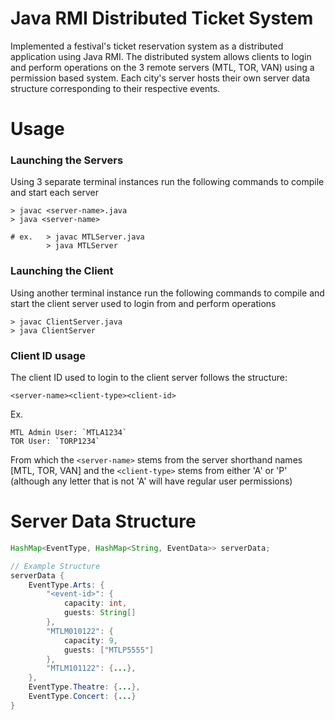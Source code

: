 # Java RMI Distributed Ticket System

Implemented a festival's ticket reservation system as a distributed application using Java RMI. The distributed system allows clients to login and perform operations on the 3 remote servers (MTL, TOR, VAN) using a permission based system. Each city's server hosts their own server data structure corresponding to their respective events.

# Usage

### Launching the Servers

Using 3 separate terminal instances run the following commands to compile and start each server

```
> javac <server-name>.java
> java <server-name>

# ex.   > javac MTLServer.java
        > java MTLServer
```

### Launching the Client

Using another terminal instance run the following commands to compile and start the client server used to login from and perform operations

```
> javac ClientServer.java
> java ClientServer
```

### Client ID usage

The client ID used to login to the client server follows the structure:

`<server-name><client-type><client-id>`

Ex.

```
MTL Admin User: `MTLA1234`
TOR User: `TORP1234`
```

From which the `<server-name>` stems from the server shorthand names [MTL, TOR, VAN]
and the `<client-type>` stems from either 'A' or 'P' (although any letter that is not 'A' will have regular user permissions)

# Server Data Structure

```java
HashMap<EventType, HashMap<String, EventData>> serverData;

// Example Structure
serverData {
    EventType.Arts: {
        "<event-id>": {
            capacity: int,
            guests: String[]
        },
        "MTLM010122": {
            capacity: 9,
            guests: ["MTLP5555"]
        },
        "MTLM101122": {...},
    },
    EventType.Theatre: {...},
    EventType.Concert: {...}
}
```

